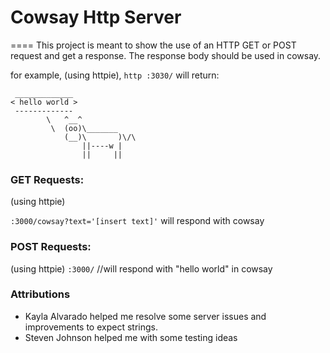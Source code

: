 # Cowsay Http Server
====
This project is meant to show the use of an HTTP GET or POST request and get a response.  The response body should be used in cowsay.

for example, (using httpie), ```http :3030/``` will return:

```
 _____________
< hello world >
 -------------
        \   ^__^
         \  (oo)\_______
            (__)\       )\/\
                ||----w |
                ||     ||
```
### GET Requests:
(using httpie)

 ```:3000/cowsay?text='[insert text]'```  will respond with cowsay

### POST Requests:
(using httpie)
 ```:3000/``` //will respond with "hello world" in cowsay


### Attributions
- Kayla Alvarado helped me resolve some server issues and improvements to expect strings.
- Steven Johnson helped me with some testing ideas
